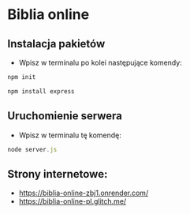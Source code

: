 # Biblia online

## **Instalacja pakietów**

* Wpisz w terminalu po kolei następujące komendy:

``` javascript
npm init
```

``` javascript
npm install express
```

## **Uruchomienie serwera** 

* Wpisz w terminalu tę komendę:
   
``` javascript
node server.js
```

## **Strony internetowe:**

* https://biblia-online-zbj1.onrender.com/
* https://biblia-online-pl.glitch.me/

